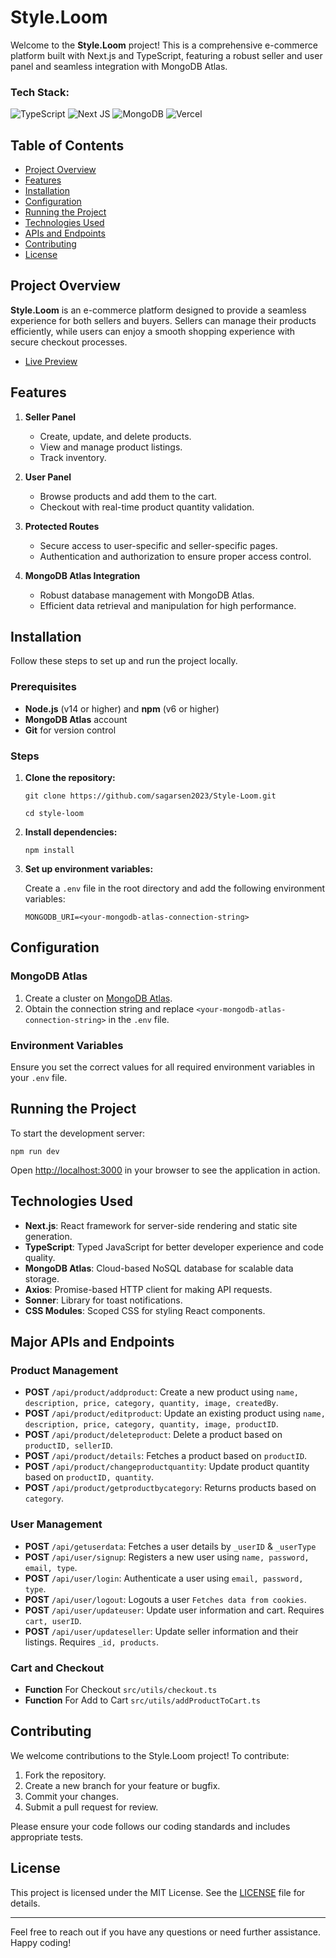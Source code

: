 # Style.Loom

Welcome to the **Style.Loom** project! This is a comprehensive e-commerce platform built with Next.js and TypeScript, featuring a robust seller and user panel and seamless integration with MongoDB Atlas.


### Tech Stack: <br/>
![TypeScript](https://img.shields.io/badge/typescript-%23007ACC.svg?style=for-the-badge&logo=typescript&logoColor=white) 
![Next JS](https://img.shields.io/badge/Next-black?style=for-the-badge&logo=next.js&logoColor=white)
![MongoDB](https://img.shields.io/badge/MongoDB-%234ea94b.svg?style=for-the-badge&logo=mongodb&logoColor=white)
![Vercel](https://img.shields.io/badge/vercel-%23000000.svg?style=for-the-badge&logo=vercel&logoColor=white) 


## Table of Contents

- [Project Overview](#project-overview)
- [Features](#features)
- [Installation](#installation)
- [Configuration](#configuration)
- [Running the Project](#running-the-project)
- [Technologies Used](#technologies-used)
- [APIs and Endpoints](#apis-and-endpoints)
- [Contributing](#contributing)
- [License](#license)

## Project Overview

**Style.Loom** is an e-commerce platform designed to provide a seamless experience for both sellers and buyers. Sellers can manage their products efficiently, while users can enjoy a smooth shopping experience with secure checkout processes.
- [Live Preview](https://style-loom-black.vercel.app/)

## Features

1. **Seller Panel**
   - Create, update, and delete products.
   - View and manage product listings.
   - Track inventory.

2. **User Panel**
   - Browse products and add them to the cart.
   - Checkout with real-time product quantity validation.

3. **Protected Routes**
   - Secure access to user-specific and seller-specific pages.
   - Authentication and authorization to ensure proper access control.

4. **MongoDB Atlas Integration**
   - Robust database management with MongoDB Atlas.
   - Efficient data retrieval and manipulation for high performance.

## Installation

Follow these steps to set up and run the project locally.

### Prerequisites

- **Node.js** (v14 or higher) and **npm** (v6 or higher)
- **MongoDB Atlas** account
- **Git** for version control

### Steps

1. **Clone the repository:**

   `git clone https://github.com/sagarsen2023/Style-Loom.git`

   `cd style-loom`

2. **Install dependencies:**

   `npm install`


3. **Set up environment variables:**

   Create a `.env` file in the root directory and add the following environment variables:

   `MONGODB_URI=<your-mongodb-atlas-connection-string>`

## Configuration

### MongoDB Atlas

1. Create a cluster on [MongoDB Atlas](https://www.mongodb.com/cloud/atlas).
2. Obtain the connection string and replace `<your-mongodb-atlas-connection-string>` in the `.env` file.

### Environment Variables

Ensure you set the correct values for all required environment variables in your `.env` file.

## Running the Project

To start the development server:

`npm run dev`

Open [http://localhost:3000](http://localhost:3000) in your browser to see the application in action.

## Technologies Used

- **Next.js**: React framework for server-side rendering and static site generation.
- **TypeScript**: Typed JavaScript for better developer experience and code quality.
- **MongoDB Atlas**: Cloud-based NoSQL database for scalable data storage.
- **Axios**: Promise-based HTTP client for making API requests.
- **Sonner**: Library for toast notifications.
- **CSS Modules**: Scoped CSS for styling React components.

## Major APIs and Endpoints

### Product Management

- **POST** `/api/product/addproduct`: Create a new product using `name, description, price, category, quantity, image, createdBy`.
- **POST** `/api/product/editproduct`: Update an existing product using `name, description, price, category, quantity, image, productID`. 
- **POST** `/api/product/deleteproduct`: Delete a product based on `productID, sellerID`.
- **POST** `/api/product/details`: Fetches a product based on `productID`.
- **POST** `/api/product/changeproductquantity`: Update product quantity based on `productID, quantity`.
- **POST** `/api/product/getproductbycategory`: Returns products based on `category`.

### User Management

- **POST** `/api/getuserdata`: Fetches a user details by `_userID` & `_userType`
- **POST** `/api/user/signup`: Registers a new user using `name, password, email, type`.
- **POST** `/api/user/login`: Authenticate a user using `email, password, type`.
- **POST** `/api/user/logout`: Logouts a user `Fetches data from cookies`.
- **POST** `/api/user/updateuser`: Update user information and cart. Requires `cart, userID`.
- **POST** `/api/user/updateseller`: Update seller information and their listings. Requires `_id, products`.

### Cart and Checkout

- **Function** For Checkout `src/utils/checkout.ts`
- **Function** For Add to Cart `src/utils/addProductToCart.ts`


## Contributing

We welcome contributions to the Style.Loom project! To contribute:

1. Fork the repository.
2. Create a new branch for your feature or bugfix.
3. Commit your changes.
4. Submit a pull request for review.

Please ensure your code follows our coding standards and includes appropriate tests.

## License

This project is licensed under the MIT License. See the [LICENSE](LICENSE) file for details.

---

Feel free to reach out if you have any questions or need further assistance. Happy coding!
